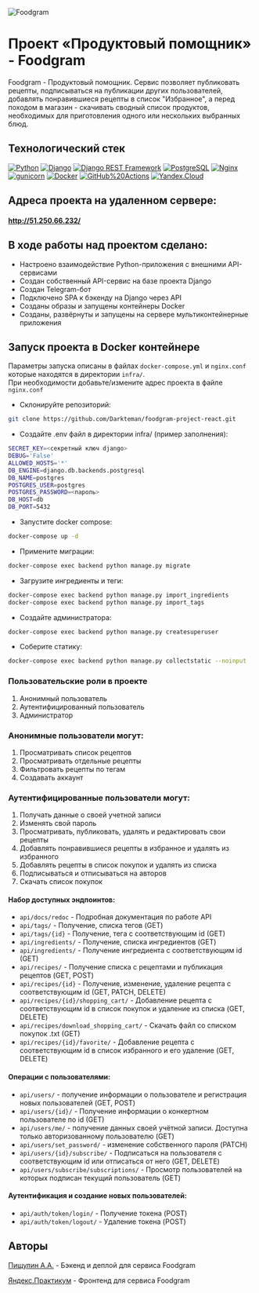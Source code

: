 ![Foodgram](https://github.com/darkteman/foodgram-project-react/actions/workflows/main.yml/badge.svg)
# Проект «Продуктовый помощник» - Foodgram
Foodgram - Продуктовый помощник. Сервис позволяет публиковать рецепты, подписываться на публикации других пользователей, добавлять понравившиеся рецепты в список "Избранное", а перед походом в магазин - скачивать сводный список продуктов, необходимых для приготовления одного или нескольких выбранных блюд.

## Технологический стек
[![Python](https://img.shields.io/badge/-Python-464646?style=flat&logo=Python&logoColor=56C0C0&color=008080)](https://www.python.org/)
[![Django](https://img.shields.io/badge/-Django-464646?style=flat&logo=Django&logoColor=56C0C0&color=008080)](https://www.djangoproject.com/)
[![Django REST Framework](https://img.shields.io/badge/-Django%20REST%20Framework-464646?style=flat&logo=Django%20REST%20Framework&logoColor=56C0C0&color=008080)](https://www.django-rest-framework.org/)
[![PostgreSQL](https://img.shields.io/badge/-PostgreSQL-464646?style=flat&logo=PostgreSQL&logoColor=56C0C0&color=008080)](https://www.postgresql.org/)
[![Nginx](https://img.shields.io/badge/-NGINX-464646?style=flat&logo=NGINX&logoColor=56C0C0&color=008080)](https://nginx.org/ru/)
[![gunicorn](https://img.shields.io/badge/-gunicorn-464646?style=flat&logo=gunicorn&logoColor=56C0C0&color=008080)](https://gunicorn.org/)
[![Docker](https://img.shields.io/badge/-Docker-464646?style=flat&logo=Docker&logoColor=56C0C0&color=008080)](https://www.docker.com/)
[![GitHub%20Actions](https://img.shields.io/badge/-GitHub%20Actions-464646?style=flat&logo=GitHub%20actions&logoColor=56C0C0&color=008080)](https://github.com/features/actions)
[![Yandex.Cloud](https://img.shields.io/badge/-Yandex.Cloud-464646?style=flat&logo=Yandex.Cloud&logoColor=56C0C0&color=008080)](https://cloud.yandex.ru/)

## Адреса проекта на удаленном сервере:
#### http://51.250.66.232/

## В ходе работы над проектом сделано:
* Настроено взаимодействие Python-приложения с внешними API-сервисами
* Создан собственный API-сервис на базе проекта Django
* Создан Telegram-бот
* Подключено SPA к бэкенду на Django через API
* Созданы образы и запущены контейнеры Docker
* Созданы, развёрнуты и запущены на сервере мультиконтейнерные приложения

## Запуск проекта в Docker контейнере
Параметры запуска описаны в файлах `docker-compose.yml` и `nginx.conf` которые находятся в директории `infra/`.  
При необходимости добавьте/измените адрес проекта в файле `nginx.conf`
* Склонируйте репозиторий:
```bash
git clone https://github.com/Darkteman/foodgram-project-react.git
```
* Создайте .env файл в директории infra/ (пример заполнения):
```bash
SECRET_KEY=<секретный ключ django>
DEBUG='False'
ALLOWED_HOSTS='*'
DB_ENGINE=django.db.backends.postgresql
DB_NAME=postgres
POSTGRES_USER=postgres
POSTGRES_PASSWORD=<пароль>
DB_HOST=db
DB_PORT=5432
```  
* Запустите docker compose:
```bash
docker-compose up -d
```  
* Примените миграции:
```bash
docker-compose exec backend python manage.py migrate
```
* Загрузите ингредиенты и теги:
```bash
docker-compose exec backend python manage.py import_ingredients
docker-compose exec backend python manage.py import_tags
```
* Создайте администратора:
```bash
docker-compose exec backend python manage.py createsuperuser
```
* Соберите статику:
```bash
docker-compose exec backend python manage.py collectstatic --noinput
```

### Пользовательские роли в проекте
1. Анонимный пользователь
2. Аутентифицированный пользователь
3. Администратор

### Анонимные пользователи могут:
1. Просматривать список рецептов
2. Просматривать отдельные рецепты
3. Фильтровать рецепты по тегам
4. Создавать аккаунт

### Аутентифицированные пользователи могут:
1. Получать данные о своей учетной записи
2. Изменять свой пароль
3. Просматривать, публиковать, удалять и редактировать свои рецепты
4. Добавлять понравившиеся рецепты в избранное и удалять из избранного
5. Добавлять рецепты в список покупок и удалять из списка
6. Подписываться и отписываться на авторов
7. Скачать список покупок

#### Набор доступных эндпоинтов:
- ```api/docs/redoc``` - Подробная документация по работе API
- ```api/tags/``` - Получение, списка тегов (GET)
- ```api/tags/{id}``` - Получение, тега с соответствующим id (GET)
- ```api/ingredients/``` - Получение, списка ингредиентов (GET)
- ```api/ingredients/``` - Получение ингредиента с соответствующим id (GET)
- ```api/recipes/``` - Получение списка с рецептами и публикация рецептов (GET, POST)
- ```api/recipes/{id}``` - Получение, изменение, удаление рецепта с соответствующим id (GET, PATCH, DELETE)
- ```api/recipes/{id}/shopping_cart/``` - Добавление рецепта с соответствующим id в список покупок и удаление из списка (GET, DELETE)
- ```api/recipes/download_shopping_cart/``` - Скачать файл со списком покупок .txt (GET)
- ```api/recipes/{id}/favorite/``` - Добавление рецепта с соответствующим id в список избранного и его удаление (GET, DELETE)

#### Операции с пользователями:
- ```api/users/``` - получение информации о пользователе и регистрация новых пользователей (GET, POST)
- ```api/users/{id}/``` - Получение информации о конкертном пользователе по id (GET)
- ```api/users/me/``` - получение данных своей учётной записи. Доступна только авторизованному пользователю (GET)
- ```api/users/set_password/``` - изменение собственного пароля (PATCH)
- ```api/users/{id}/subscribe/``` - Подписаться на пользователя с соответствующим id или отписаться от него (GET, DELETE)
- ```api/users/subscribe/subscriptions/``` - Просмотр пользователей на которых подписан текущий пользователь (GET)

#### Аутентификация и создание новых пользователей:
- ```api/auth/token/login/``` - Получение токена (POST)
- ```api/auth/token/logout/``` - Удаление токена (POST)

## Авторы
[Пищулин А.А.](https://github.com/darkteman) - Бэкенд и деплой для сервиса Foodgram

[Яндекс.Практикум](https://github.com/yandex-praktikum) - Фронтенд для сервиса Foodgram
